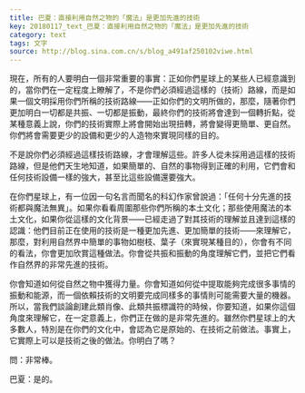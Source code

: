 ```yaml
---
title: 巴夏：直接利用自然之物的「魔法」是更加先進的技術
key: 20180117_text_巴夏：直接利用自然之物的「魔法」是更加先進的技術
category: text
tags: 文字
source: http://blog.sina.com.cn/s/blog_a491af250102viwe.html
---
```


現在，所有的人要明白一個非常重要的事實：正如你們星球上的某些人已經意識到的，當你們在一定程度上瞭解了，不是你們必須經過這樣的（技術）路線，而是如果一個文明採用你們所稱的技術路線——正如你們的文明所做的，那麼，隨著你們更加明白一切都是共振、一切都是振動，最終你們的技術將會達到一個轉折點，從某種意義上說，你們的技術實際上將會開始出現扭轉，將會變得更簡單、更自然。你們將會需要更少的設備和更少的人造物來實現同樣的目的。

不是說你們必須經過這樣技術路線，才會理解這些。許多人從未採用過這樣的技術路線，但是他們天生地知道，如果簡單的、自然的事物得到正確的利用，它們會和任何技術設備一樣的強大，甚至比這些設備還要強大。

在你們星球上，有一位因一句名言而聞名的科幻作家曾說過：「任何十分先進的技術都與魔法無異」。如果你看看周圍那些你們所稱的本土文化；那些使用魔法的本土文化，如果你從這樣的文化背景——已經走過了對其技術的理解並且達到這樣的認識：他們目前正在使用的技術是一種更加先進、更加簡單的技術——來理解它，那麼，對利用自然界中簡單的事物如樹枝、葉子（來實現某種目的），你會有不同的看法，你會更加欣賞這種做法。你會從共振和振動的角度理解它們，並把它們看作自然界的非常先進的技術。

你會知道如何從自然之物中獲得力量。你會知道如何從中提取能夠完成很多事情的振動和能源，而一個依賴技術的文明要完成同樣多的事情則可能需要大量的機器。所以，當我們談論創建此類肖像、此類共振標識符的時候，你要知道，如果你這個角度來理解它，在一定意義上，你們正在做的是非常先進的。雖然你們星球上的大多數人，特別是在你們的文化中，會認為它是原始的、在技術之前做法。事實上，它實際上可以是技術之後的做法。你明白了嗎？

問：非常棒。

巴夏：是的。
